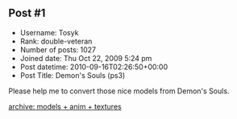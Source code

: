 ## Post #1
- Username: Tosyk
- Rank: double-veteran
- Number of posts: 1027
- Joined date: Thu Oct 22, 2009 5:24 pm
- Post datetime: 2010-09-16T02:26:50+00:00
- Post Title: Demon's Souls (ps3)

Please help me to convert those nice models from Demon's Souls.

[archive: models + anim + textures](http://www.sendspace.com/file/wivbvm)

